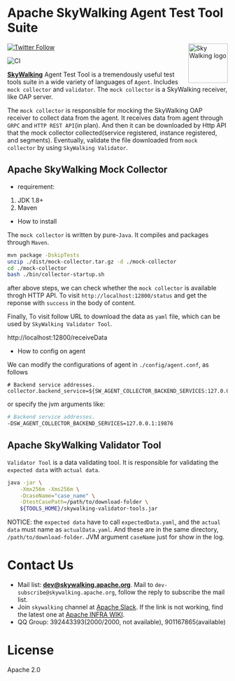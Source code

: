 Apache SkyWalking Agent Test Tool Suite
==========

<img src="http://skywalking.apache.org/assets/logo.svg" alt="Sky Walking logo" height="90px" align="right" />

[![Twitter Follow](https://img.shields.io/twitter/follow/asfskywalking.svg?style=for-the-badge&label=Follow&logo=twitter)](https://twitter.com/AsfSkyWalking)

![CI](https://github.com/apache/skywalking-agent-test-tool/workflows/CI/badge.svg?branch=master)


[**SkyWalking**](https://github.com/apache/skywalking) Agent Test Tool is a tremendously useful test tools suite in a wide variety of languages of `Agent`. 
Includes `mock collector` and `validator`. The `mock collector` is a SkyWalking receiver, like OAP server. 

The `mock collector` is responsible for mocking the SkyWalking OAP receiver to collect data from the agent. It receives data from agent through `GRPC` and `HTTP REST API`(in plan).
And then it can be downloaded by Http API that the mock collector collected(service registered, instance registered, and segments). 
Eventually, validate the file downloaded from `mock collector` by using `SkyWalking Validator`. 

## Apache SkyWalking Mock Collector

- requirement:
1. JDK 1.8+
2. Maven 


- How to install

The `mock collector` is written by pure-`Java`. It compiles and packages through `Maven`.


```bash
mvn package -DskipTests
unzip ./dist/mock-collector.tar.gz -d ./mock-collector
cd ./mock-collector
bash ./bin/collector-startup.sh
```

after above steps, we can check whether the `mock collector` is available throgh HTTP API. To visit `http://localhost:12800/status` and get the reponse with `success` in the body of content.

Finally, To visit follow URL to download the data as `yaml` file, which can be used by `SkyWalking Validator Tool`.

http://localhost:12800/receiveData

- How to config on agent

We can modify the configurations of agent in `./config/agent.conf`, as follows

```properties
# Backend service addresses.
collector.backend_service=${SW_AGENT_COLLECTOR_BACKEND_SERVICES:127.0.0.1:19876}
```

or specify the jvm arguments like:

```bash
# Backend service addresses.
-DSW_AGENT_COLLECTOR_BACKEND_SERVICES=127.0.0.1:19876
```

## Apache SkyWalking Validator Tool

`Validator Tool` is a data validating tool. It is responsible for validating the `expected data` with `actual data`.

```bash
java -jar \
    -Xmx256m -Xms256m \
    -DcaseName="case_name" \
    -DtestCasePath=/path/to/download-folder \
    ${TOOLS_HOME}/skywalking-validator-tools.jar
```

NOTICE: the `expected data` have to call `expectedData.yaml`, and the `actual data` must name as `actualData.yaml`. And these are in the same directory, `/path/to/download-folder`.
JVM argument `caseName` just for show in the log.

# Contact Us
* Mail list: **dev@skywalking.apache.org**. Mail to `dev-subscribe@skywalking.apache.org`, follow the reply to subscribe the mail list.
* Join `skywalking` channel at [Apache Slack](https://join.slack.com/t/the-asf/shared_invite/enQtNzc2ODE3MjI1MDk1LTAyZGJmNTg1NWZhNmVmOWZjMjA2MGUyOGY4MjE5ZGUwOTQxY2Q3MDBmNTM5YTllNGU4M2QyMzQ4M2U4ZjQ5YmY). If the link is not working, find the latest one at [Apache INFRA WIKI](https://cwiki.apache.org/confluence/display/INFRA/Slack+Guest+Invites).
* QQ Group: 392443393(2000/2000, not available), 901167865(available)

# License
Apache 2.0
